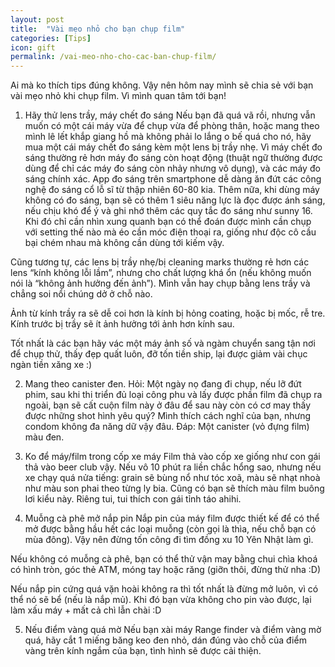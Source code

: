 ```yaml
---
layout: post
title:  "Vài mẹo nhỏ cho bạn chụp film"
categories: [Tips]
icon: gift
permalink: /vai-meo-nho-cho-cac-ban-chup-film/
---
```


Ai mà ko thích tips đúng không. Vậy nên hôm nay mình sẽ chia sẻ với bạn vài mẹo nhỏ khi chụp film. Vì mình quan tâm tới bạn!

1. Hãy thử lens trầy, máy chết đo sáng 
Nếu bạn đã quá vã rồi, nhưng vẫn muốn có một cái máy vừa để chụp vừa để phòng thân, hoặc mang theo mình lê lết khắp giang hồ mà không phải lo lắng o bế quá cho nó, hãy mua một cái máy chết đo sáng kèm một lens bị trầy nhẹ.
Vì máy chết đo sáng thường rẻ hơn máy đo sáng còn hoạt động (thuật ngữ thường được dùng để chỉ các máy đo sáng còn nhảy nhưng vô dụng), và các máy đo sáng chính xác. App đo sáng trên smartphone dễ dàng ăn đứt các công nghệ đo sáng cổ lỗ sĩ từ thập nhiên 60-80 kia. Thêm nữa, khi dùng máy không có đo sáng, bạn sẽ có thêm 1 siêu năng lực là đọc được ánh sáng, nếu chịu khó để ý và ghi nhớ thêm các quy tắc đo sáng như sunny 16. Khi đó chỉ cần nhìn xung quanh bạn có thể đoán được mình cần chụp với setting thế nào mà éo cần móc điện thoại ra, giống như độc cô cầu bại chém nhau mà không cần dùng tới kiếm vậy.

Cũng tương tự, các lens bị trầy nhẹ/bị cleaning marks thường rẻ hơn các lens “kính không lỗi lầm”, nhưng cho chất lượng khá ổn (nếu không muốn nói là “không ảnh hưởng đến ảnh”). Mình vẫn hay chụp bằng lens trầy và chẳng soi nổi chúng dở ở chỗ nào.

Ảnh từ kính trầy ra sẽ dễ coi hơn là kính bị hỏng coating, hoặc bị mốc, rễ tre. Kính trước bị trầy sẽ ít ảnh hưởng tới ảnh hơn kính sau.

Tốt nhất là các bạn hãy vác một máy ảnh số và ngàm chuyển sang tận nơi để chụp thử, thấy đẹp quất luôn, đỡ tốn tiền ship, lại được giảm vài chục ngàn tiền xăng xe :)

2. Mang theo canister đen.
Hỏi: Một ngày nọ đang đi chụp, nếu lỡ đứt phim, sau khi thi triển đủ loại công phu và lấy được phần film đã chụp ra ngoài, bạn sẽ cất cuộn film này ở đâu để sau này còn có cơ may thấy được những shot hình yêu quý?
Mình thích cách nghĩ của bạn, nhưng condom không đa năng dữ vậy đâu.
Đáp: Một canister (vỏ đựng film) màu đen.


3. Ko để máy/film trong cốp xe máy
Film thả vào cốp xe giống như con gái thả vào beer club vậy. Nếu vô 10 phút ra liền chắc hổng sao, nhưng nếu xe chạy quá nửa tiếng: grain sẽ bùng nổ như tóc xoã, màu sẽ nhạt nhoà như màu son phai theo từng ly bia.
Cũng có bạn sẽ thích màu film buông lơi kiểu này. Riêng tui, tui thích con gái tỉnh táo ahihi.


4. Muỗng cà phê mở nắp pin
Nắp pin của máy film được thiết kế để có thể mở được bằng hầu hết các loại muỗng (còn gọi là thìa, nếu chỗ bạn có mùa đông). Vậy nên đừng tốn công đi tìm đồng xu 10 Yên Nhật làm gì.

Nếu không có muỗng cà phê, bạn có thể thử vận may bằng chui chìa khoá có hình tròn, góc thẻ ATM, móng tay hoặc răng (giỡn thôi, đừng thử nha :D)

Nếu nắp pin cứng quá vặn hoài không ra thì tốt nhất là đừng mở luôn, vì có thể nó sẽ bể (nếu là nắp mủ). Khi đó bạn vừa không cho pin vào được, lại làm xấu máy + mất cả chì lẫn chài :D


5. Nếu điểm vàng quá mờ
Nếu bạn xài máy Range finder và điểm vàng mờ quá, hãy cắt 1 miếng băng keo đen nhỏ, dán đúng vào chỗ của điểm vàng trên kính ngắm của bạn, tình hình sẽ được cải thiện.



